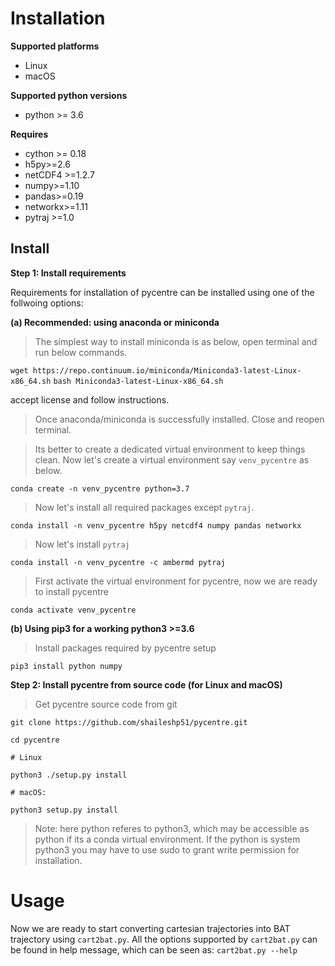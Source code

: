 # Installation
**Supported platforms**
 - Linux 
 - macOS
 
**Supported python versions**
- python >= 3.6

**Requires**
- cython >= 0.18
- h5py>=2.6
- netCDF4 >=1.2.7
- numpy>=1.10
- pandas>=0.19
- networkx>=1.11
- pytraj >=1.0

## Install 

**Step 1: Install requirements**

Requirements for installation of pycentre can be installed using one of the follwoing options:

**(a) Recommended: using anaconda or miniconda**

> The simplest way to install miniconda is as below, open terminal and run below commands.

`wget https://repo.continuum.io/miniconda/Miniconda3-latest-Linux-x86_64.sh`
`bash Miniconda3-latest-Linux-x86_64.sh`

accept license and follow instructions.

> Once anaconda/miniconda is successfully installed. Close and reopen terminal.

> Its better to create a dedicated virtual environment to keep things clean. Now let's create a virtual environment say `venv_pycentre` as below.

`conda create -n venv_pycentre python=3.7`

> Now let's install all required packages except `pytraj`.

`conda install -n venv_pycentre h5py netcdf4 numpy pandas networkx`

> Now let's install `pytraj`

`conda install -n venv_pycentre -c ambermd pytraj`

> First activate the virtual environment for pycentre, now we are ready to install pycentre

`conda activate venv_pycentre`

**(b) Using pip3 for a working python3 >=3.6**

> Install packages required by pycentre setup

`pip3 install python numpy`

**Step 2: Install pycentre from source code (for Linux and macOS)**

> Get pycentre source code from git

`git clone https://github.com/shaileshp51/pycentre.git`

`cd pycentre`

`# Linux`

`python3 ./setup.py install`

`# macOS:`

`python3 setup.py install`
> Note: here python referes to python3, which may be accessible as python if its a conda virtual environment. If the python is system python3 you may have to use sudo to grant write permission for installation.

# Usage

Now we are ready to start converting cartesian trajectories into BAT trajectory using `cart2bat.py`. All the options supported by `cart2bat.py` can be found in help message, which can be seen as:
`cart2bat.py --help`
